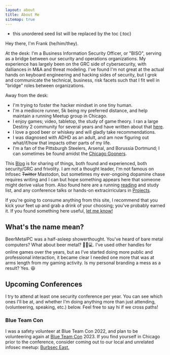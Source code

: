 ```yaml
---
layout: about
title: About Me
sitemap: true
---
```


* this unordered seed list will be replaced by the toc
{:toc}

Hey there, I'm Frank (he/him/they).

At the desk: I'm a Business Information Security Officer, or "BISO", serving as a bridge between our security and operations organizations. My experience has largely been on the GRC side of cybersecurity, with dalliances in M&A and threat modeling. I've found I'm not great at the actual hands on keyboard engineering and hacking sides of security, but I grok and communicate the technical, business, risk facets such that I fit well in "bridge" roles between organizations. 

Away from the desk: 
- I'm trying to foster the hacker mindset in one tiny human. 
- I'm a mediocre runner, 5k being my preferred distance, and help maintain a running Meetup group in Chicago.
- I enjoy games; video, tabletop, the study of game theory. I ran a large Destiny 2 community for several years and have written about that [here](/blog/2022-06-04-Ferrous-Core-Pt1). 
- I love a good beer or whiskey and will gladly take recommendations. 
- I was diagnosed with ADHD as an adult, and am now figuring out what/if/how that impacts other parts of my life. 
- I'm a fan of the Pittsburgh Steelers, Arsenal, and Borussia Dortmund; I can sometimes be found amidst the [Chicago Gooners](https://www.chicagogooners.com/). 

This [Blog](/blog/) is for sharing of things, both found and experienced, both security/GRC and frivolity. I am not a thought leader, I'm not famous on Infosec ~~Twitter~~ Mastodon, but sometimes my ever-ongoing dopamine chase requires writing and I can but hope something appears here that someone might derive value from. Also found here are a running [reading](/reading/) and study list, and any conference talks or hands-on extracirriculars in [Projects](/tag-project/).

If you're going to consume anything from this site, I recommend that you kick your feet up and grab a drink of your choosing; you've probably earned it. If you found something here useful, [let me know!](https://infosec.exchange/@BeerMetalPC)

## What's the name mean?

BeerMetalPC was a half-asleep showerthought. You've heard of bare metal computers? What about beer metal? 🍺🤘💻.
I’ve used other handles for online games over the years, but as I’ve started doing more public and professional interaction, it became clear I needed one more that was at arms length from my gaming activity. 
Is my personal branding a mess as a result? Yes. 😆

## Upcoming Conferences
I try to attend at least one security conference per year. You can see which ones I'll be at, and whether I'm doing anything more than just attending, (volunteering, speaking, etc.) below. Feel free to say hi if we cross paths!

### Blue Team Con
I was a safety volunteer at Blue Team Con 2022, and plan to be volunteering again at [Blue Team Con](https://blueteamcon.com/) 2023. 
If you find yourself in Chicago prior to the conference, consider coming out to our local and unrelated infosec meetup: [Burbsec East.](https://burbsec.com/#groups)

